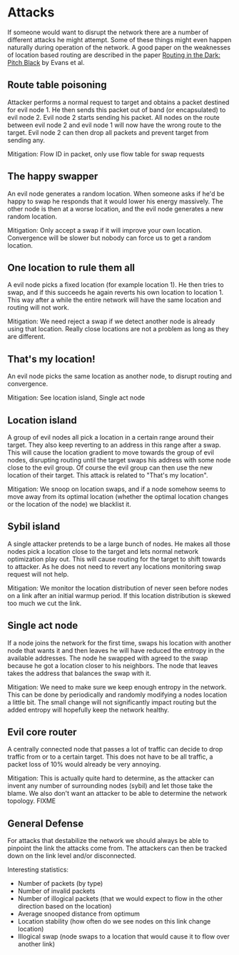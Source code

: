 # Attacks
If someone would want to disrupt the network there are a number of different attacks he might attempt. Some of these things might even happen naturally during operation of the network. A good paper on the weaknesses of location based routing are described in the paper [Routing in the Dark: Pitch Black][pitchblack] by Evans et al.

## Route table poisoning
Attacker performs a normal request to target and obtains a packet destined for evil node 1. He then sends this packet out of band (or encapsulated) to evil node 2. Evil node 2 starts sending his packet. All nodes on the route between evil node 2 and evil node 1 will now have the wrong route to the target. Evil node 2 can then drop all packets and prevent target from sending any.

Mitigation: Flow ID in packet, only use flow table for swap requests

## The happy swapper
An evil node generates a random location. When someone asks if he'd be happy to swap he responds that it would lower his energy massively. The other node is then at a worse location, and the evil node generates a new random location.

Mitigation: Only accept a swap if it will improve your own location. Convergence will be slower but nobody can force us to get a random location.

## One location to rule them all
A evil node picks a fixed location (for example location 1). He then tries to swap, and if this succeeds he again reverts his own location to location 1. This way after a while the entire network will have the same location and routing will not work.

Mitigation: We need reject a swap if we detect another node is already using that location. Really close locations are not a problem as long as they are different.

## That's my location!
An evil node picks the same location as another node, to disrupt routing and convergence.

Mitigation: See location island, Single act node

## Location island
A group of evil nodes all pick a location in a certain range around their target. They also keep reverting to an address in this range after a swap. This will cause the location gradient to move towards the group of evil nodes, disrupting routing until the target swaps his address with some node close to the evil group. Of course the evil group can then use the new location of their target. This attack is related to "That's my location".

Mitigation: We snoop on location swaps, and if a node somehow seems to move away from its optimal location (whether the optimal location changes or the location of the node) we blacklist it.

## Sybil island
A single attacker pretends to be a large bunch of nodes. He makes all those nodes pick a location close to the target and lets normal network optimization play out. This will cause routing for the target to shift towards to attacker. As he does not need to revert any locations monitoring swap request will not help.

Mitigation: We monitor the location distribution of never seen before nodes on a link after an initial warmup period. If this location distribution is skewed too much we cut the link.

## Single act node
If a node joins the network for the first time, swaps his location with another node that wants it and then leaves he will have reduced the entropy in the available addresses. The node he swapped with agreed to the swap because he got a location closer to his neighbors. The node that leaves takes the address that balances the swap with it.

Mitigation: We need to make sure we keep enough entropy in the network. This can be done by periodically and randomly modifying a nodes location a little bit. The small change will not significantly impact routing but the added entropy will hopefully keep the network healthy.

## Evil core router
A centrally connected node that passes a lot of traffic can decide to drop traffic from or to a certain target. This does not have to be all traffic, a packet loss of 10% would already be very annoying.

Mitigation: This is actually quite hard to determine, as the attacker can invent any number of surrounding nodes (sybil) and let those take the blame. We also don't want an attacker to be able to determine the network topology. FIXME

## General Defense
For attacks that destabilize the network we should always be able to pinpoint the link the attacks come from. The attackers can then be tracked down on the link level and/or disconnected.

Interesting statistics:
- Number of packets (by type)
- Number of invalid packets
- Number of illogical packets (that we would expect to flow in the other direction based on the location)
- Average snooped distance from optimum
- Location stability (how often do we see nodes on this link change location)
- Illogical swap (node swaps to a location that would cause it to flow over another link)

[pitchblack]: http://grothoff.org/christian/pitchblack.pdf "Routing in the Dark: Pitch Black"

